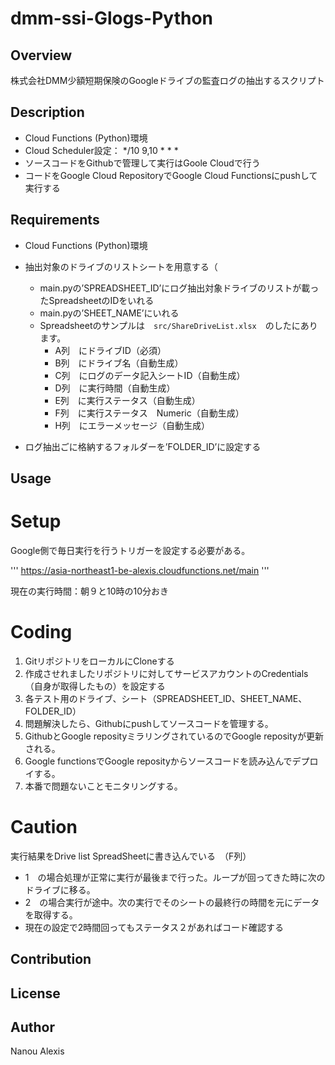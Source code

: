 # dmm-ssi-Glogs-Python

## Overview

株式会社DMM少額短期保険のGoogleドライブの監査ログの抽出するスクリプト

## Description

* Cloud Functions (Python)環境
* Cloud Scheduler設定： */10 9,10 * * *
* ソースコードをGithubで管理して実行はGoole Cloudで行う
* コードをGoogle Cloud RepositoryでGoogle Cloud Functionsにpushして実行する　

## Requirements

* Cloud Functions (Python)環境
* 抽出対象のドライブのリストシートを用意する（
    - main.pyの’SPREADSHEET_ID’にログ抽出対象ドライブのリストが載ったSpreadsheetのIDをいれる
    - main.pyの’SHEET_NAME’にいれる
    - Spreadsheetのサンプルは　`src/ShareDriveList.xlsx`　のしたにあります。
        * A列　にドライブID（必須）
        * B列　にドライブ名（自動生成）
        * C列　にログのデータ記入シートID（自動生成）
        * D列　に実行時間（自動生成）
        * E列　に実行ステータス（自動生成）
        * F列　に実行ステータス　Numeric（自動生成）
        * H列　にエラーメッセージ（自動生成）

* ログ抽出ごに格納するフォルダーを’FOLDER_ID’に設定する

## Usage

# Setup
Google側で毎日実行を行うトリガーを設定する必要がある。

'''
https://asia-northeast1-be-alexis.cloudfunctions.net/main
'''

現在の実行時間：朝９と10時の10分おき

# Coding
1. GitリポジトリをローカルにCloneする
2. 作成させれましたリポジトリに対してサービスアカウントのCredentials（自身が取得したもの）を設定する
3. 各テスト用のドライブ、シート（SPREADSHEET_ID、SHEET_NAME、FOLDER_ID）
4. 問題解決したら、Githubにpushしてソースコードを管理する。
5. GithubとGoogle reposityミラリングされているのでGoogle reposityが更新される。
6. Google functionsでGoogle reposityからソースコードを読み込んでデプロイする。
7. 本番で問題ないことモニタリングする。

# Caution
実行結果をDrive list SpreadSheetに書き込んでいる　（F列）
* 1　の場合処理が正常に実行が最後まで行った。ループが回ってきた時に次のドライブに移る。
* 2　の場合実行が途中。次の実行でそのシートの最終行の時間を元にデータを取得する。
* 現在の設定で2時間回ってもステータス２があればコード確認する

## Contribution

## License

## Author
Nanou Alexis
